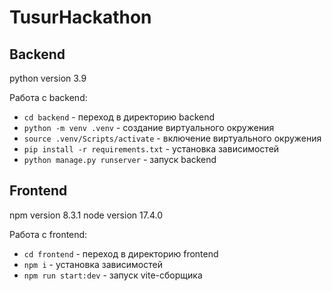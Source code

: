 # TusurHackathon

## Backend
python version 3.9

Работа с backend:
- ```cd backend``` - переход в директорию backend
- ```python -m venv .venv``` - создание виртуального окружения
- ```source .venv/Scripts/activate``` - включение виртуального окружения
- ```pip install -r requirements.txt``` - установка зависимостей
- ```python manage.py runserver``` - запуск backend

## Frontend

npm version 8.3.1
node version 17.4.0

Работа с frontend:
- ```cd frontend``` - переход в директорию frontend
- ```npm i``` - установка зависимостей
- ```npm run start:dev``` - запуск vite-сборщика
